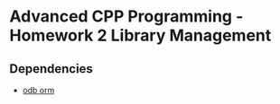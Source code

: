 # Advanced CPP Programming - Homework 2 Library Management

## Dependencies 

* [odb orm](https://www.codesynthesis.com/products/odb/download.xhtml)